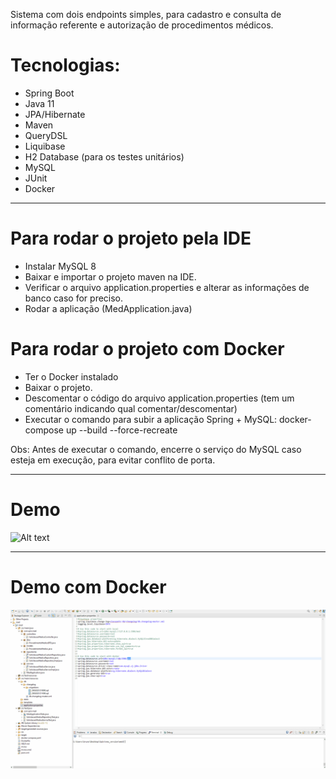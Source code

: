 Sistema com dois endpoints simples, para cadastro e consulta de informação referente e autorização de procedimentos médicos.

# Tecnologias:
- Spring Boot
- Java 11
- JPA/Hibernate
- Maven
- QueryDSL
- Liquibase
- H2 Database (para os testes unitários)
- MySQL
- JUnit
- Docker

------

# Para rodar o projeto pela IDE

- Instalar MySQL 8
- Baixar e importar o projeto maven na IDE.
- Verificar o arquivo application.properties e alterar as informações de banco caso for preciso.
- Rodar a aplicação (MedApplication.java)

# Para rodar o projeto com Docker

- Ter o Docker instalado
- Baixar o projeto.
- Descomentar o código do arquivo application.properties (tem um comentário indicando qual comentar/descomentar)
- Executar o comando para subir a aplicação Spring + MySQL: docker-compose up --build --force-recreate

Obs: Antes de executar o comando, encerre o serviço do MySQL caso esteja em execução, para evitar conflito de porta.

------

# Demo
![Alt text](https://github.com/brunoFreiberger/med-backend/blob/master/gifs/main-working.gif)

------

# Demo com Docker
![Alt text](https://github.com/brunoFreiberger/med-backend/blob/master/gifs/docker-working.gif)

